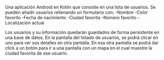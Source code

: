 Una aplicación Android en Kotlin que consiste en una lista de usuarios. Se pueden añadir usuarios rellenando un formulario con:
-Nombre
-Color favorito
-Fecha de nacimiento
-Ciudad favorita
-Número favorito
-Localización actual

Los usuarios y su información quedarán guardados de forma persistente en una base de datos.
En la pantalla del listado de usuarios, se podrá clicar en uno para ver sus detalles en otra pantalla. En esa otra pantalla se podrá 
dar click a un botón para ir a una pantalla con un mapa en el cual muestre la ciudad favorita de ese usuario.
